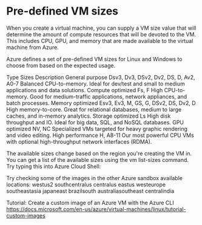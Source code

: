 # Pre-defined VM sizes

When you create a virtual machine, you can supply a VM size value that will determine the amount of compute resources that will be devoted to the VM. This includes CPU, GPU, and memory that are made available to the virtual machine from Azure.

Azure defines a set of pre-defined VM sizes for Linux and Windows to choose from based on the expected usage.

Type	Sizes	Description
General purpose	Dsv3, Dv3, DSv2, Dv2, DS, D, Av2, A0-7	Balanced CPU-to-memory. Ideal for dev/test and small to medium applications and data solutions.
Compute optimized	Fs, F	High CPU-to-memory. Good for medium-traffic applications, network appliances, and batch processes.
Memory optimized	Esv3, Ev3, M, GS, G, DSv2, DS, Dv2, D	High memory-to-core. Great for relational databases, medium to large caches, and in-memory analytics.
Storage optimized	Ls	High disk throughput and IO. Ideal for big data, SQL, and NoSQL databases.
GPU optimized	NV, NC	Specialized VMs targeted for heavy graphic rendering and video editing.
High performance	H, A8-11	Our most powerful CPU VMs with optional high-throughput network interfaces (RDMA).

The available sizes change based on the region you're creating the VM in. You can get a list of the available sizes using the vm list-sizes command. Try typing this into Azure Cloud Shell:




Try checking some of the images in the other Azure sandbox available locations:
westus2
southcentralus
centralus
eastus
westeurope
southeastasia
japaneast
brazilsouth
australiasoutheast
centralindia

Tutorial: Create a custom image of an Azure VM with the Azure CLI
https://docs.microsoft.com/en-us/azure/virtual-machines/linux/tutorial-custom-images
